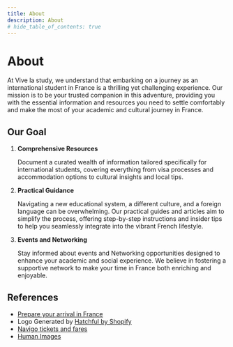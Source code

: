 ```yaml
---
title: About
description: About
# hide_table_of_contents: true
---
```


# About

At Vive la study, we understand that embarking on a journey as an international student in France is a thrilling yet challenging experience. Our mission is to be your trusted companion in this adventure, providing you with the essential information and resources you need to settle comfortably and make the most of your academic and cultural journey in France.

## Our Goal

1. **Comprehensive Resources**

   Document a curated wealth of information tailored specifically for international students, covering everything from visa processes and accommodation options to cultural insights and local tips.

2. **Practical Guidance**

   Navigating a new educational system, a different culture, and a foreign language can be overwhelming. Our practical guides and articles aim to simplify the process, offering step-by-step instructions and insider tips to help you seamlessly integrate into the vibrant French lifestyle.

3. **Events and Networking**

   Stay informed about events and Networking opportunities designed to enhance your academic and social experience. We believe in fostering a supportive network to make your time in France both enriching and enjoyable.

## References

- [Prepare your arrival in France](https://www.campusfrance.org/en/organise-arrival-France)
- Logo Generated by [Hatchful by Shopify](https://www.shopify.com/tools/logo-maker)
- [Navigo tickets and fares](https://www.iledefrance-mobilites.fr/en)
- [Human Images](https://undraw.co/)
